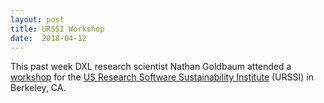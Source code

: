 ```yaml
---
layout: post
title: URSSI Workshop
date:  2018-04-12
---
```


This past week DXL research scientist Nathan Goldbaum attended a <a href="http://urssi.us/workshops/berkeley/">workshop</a> for the <a href="http://urssi.us/">US Research Software Sustainability Institute</a> (URSSI) in Berkeley, CA.
